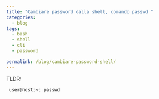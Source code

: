 ```yaml
---
title: "Cambiare password dalla shell, comando passwd "
categories:
  - blog
tags:
  - bash
  - shell
  - cli
  - password

permalink: /blog/cambiare-password-shell/
---
```

TLDR:
```console 
 user@host:~: passwd 
 ``` 
